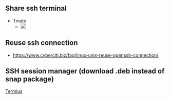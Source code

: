 ## Share ssh terminal

- Tmate
  - ![](https://miro.medium.com/max/1200/1*_Eu85sCAm8tQaziKXyUVlg.gif)

## Reuse ssh connection
- https://www.cyberciti.biz/faq/linux-unix-reuse-openssh-connection/

## SSH session manager (download .deb instead of snap package)

[Termius](https://termius.com/free-ssh-client-for-linux)
